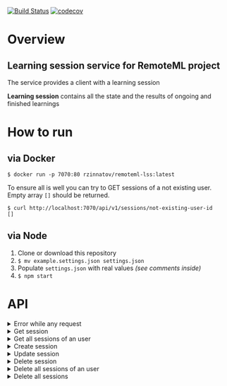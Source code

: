 [![Build Status](https://travis-ci.org/rZinnatov/remoteml-lss.svg?branch=master)](https://travis-ci.org/rZinnatov/remoteml-lss)
[![codecov](https://codecov.io/gh/rZinnatov/remoteml-lss/branch/master/graph/badge.svg)](https://codecov.io/gh/rZinnatov/remoteml-lss)

# Overview
## Learning session service for RemoteML project

The service provides a client with a learning session

**Learning session** contains all the state and the results of ongoing and finished learnings


# How to run
## via Docker
```
$ docker run -p 7070:80 rzinnatov/remoteml-lss:latest
```
To ensure all is well you can try to GET sessions of a not existing user. Empty array `[]` should be returned.
```
$ curl http://localhost:7070/api/v1/sessions/not-existing-user-id
[]
```
 
## via Node
1. Clone or download this repository
2. `$ mv example.settings.json settings.json`
3. Populate `settings.json` with real values *(see comments inside)*
4. `$ npm start`


# API

<details><summary>Error while any request</summary>
<p>

Status >=400

```js
{
    "error": "error message"
}
```

</p>
</details>

<details><summary>Get session</summary>
<p>

**Request**

`GET /session/<session-id>`

**Responses**

Status 200
```js
{
    "id": "string",
    "userId": "string",
    "state": Integer
}
```
Status 404
```js
{
    "error": "session with id '<session-id>' is not found"
}
```

</p>
</details>

<details><summary>Get all sessions of an user</summary>
<p>

**Request**

`GET /sessions/<user-id>`

**Responses**

Status 200
```js
[
    {
        "id": "string",
        "userId": "string",
        "state": Integer
    },{
        "id": "string",
        "userId": "string",
        "state": Integer
    },
...
]
```

</p>
</details>

<details><summary>Create session</summary>
<p>

**Request**

`POST /session`
```js
{
    "userId": "string"
}
```

**Responses**

Status 200
```js
{
    "id": "string",
    "userId": "string",
    "state": Integer
}
```

</p>
</details>

<details><summary>Update session</summary>
<p>

**Request**

`PUT /session`
```js
{
    "id": "string",
    "userId": "string",
    "state": Integer
}
```

**Responses**

Status 200
```js
{
    "modifiedCount": Integer
}
```

</p>
</details>

<details><summary>Delete session</summary>
<p>

**Request**

`DELETE /session/<session-id>`

**Responses**

Status 200
```js
{
    "deletedCount": Integer
}
```

</p>
</details>

<details><summary>Delete all sessions of an user</summary>
<p>

**Request**

`DELETE /sessions/<user-id>`

**Responses**

Status 200
```js
{
    "deletedCount": Integer
}
```

</p>
</details>

<details><summary>Delete all sessions</summary>
<p>

**Request**

`DELETE /sessions/`

**Responses**

Status 200
```js
{
    "deletedCount": Integer
}
```

</p>
</details>